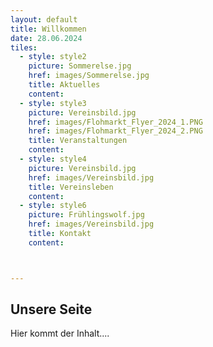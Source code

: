 ```yaml
---
layout: default
title: Willkommen
date: 28.06.2024
tiles:
  - style: style2
    picture: Sommerelse.jpg
    href: images/Sommerelse.jpg
    title: Aktuelles
    content: 
  - style: style3
    picture: Vereinsbild.jpg
    href: images/Flohmarkt_Flyer_2024_1.PNG 
    href: images/Flohmarkt_Flyer_2024_2.PNG
    title: Veranstaltungen
    content:
  - style: style4
    picture: Vereinsbild.jpg
    href: images/Vereinsbild.jpg
    title: Vereinsleben
    content:
  - style: style6
    picture: Frühlingswolf.jpg
    href: images/Vereinsbild.jpg
    title: Kontakt
    content:



---
```


## Unsere Seite

Hier kommt der Inhalt....

